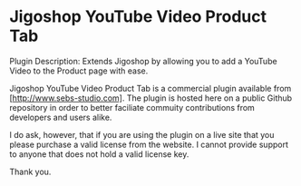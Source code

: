 Jigoshop YouTube Video Product Tab
==================================

Plugin Description: Extends Jigoshop by allowing you to add a YouTube Video to the Product page with ease.

Jigoshop YouTube Video Product Tab is a commercial plugin available from [http://www.sebs-studio.com]. The plugin is hosted here on a public Github repository in order to better faciliate commuity contributions from developers and users alike.

I do ask, however, that if you are using the plugin on a live site that you please purchase a valid license from the website. I cannot provide support to anyone that does not hold a valid license key.

Thank you.
